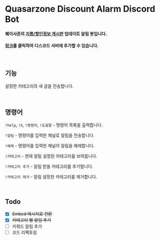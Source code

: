 # Quasarzone Discount Alarm Discord Bot

#### 퀘이사존의 [지름/할인정보 게시판](https://quasarzone.com/bbs/qb_saleinfo) 업데이트 알림 봇입니다.

#### [링크](https://discord.com/oauth2/authorize?client_id=957644846326227014&permissions=19456&scope=bot)를 클릭하여 디스코드 서버에 추가할 수 있습니다.

<br>

## 기능

설정한 카테고리의 새 글을 전송합니다.

<br>

## 명령어

`!help`, `!h`, `!명령어`, `!도움말` - 명령어 목록을 출력합니다.

`!알림` - 명령어를 입력한 채널로 알림을 전송합니다.

`!해제` - 명령어를 입력한 채널의 알림을 해제합니다.

`!카테고리` - 현재 알림 설정된 카테고리를 보여줍니다.

`!카테고리 추가` - 알림 받을 카테고리를 추가합니다.

`!카테고리 제거` - 알림 설정한 카테고리를 제거합니다.

<br>

## Todo

- [x] ~~Embed 메시지로 전환~~
- [x] ~~카테고리 별 알림 추가~~
- [ ] 키워드 알림 추가
- [ ] 코드 리팩토링
